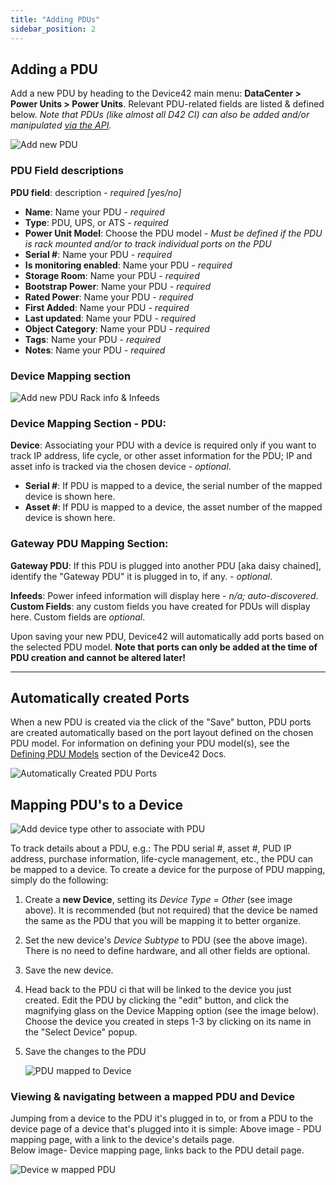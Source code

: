 ```yaml
---
title: "Adding PDUs"
sidebar_position: 2
---
```


## Adding a PDU

Add a new PDU by heading to the Device42 main menu: **DataCenter > Power Units > Power Units**. Relevant PDU-related fields are listed & defined below. _Note that PDUs (like almost all D42 CI) can also be added and/or manipulated [via the API](https://api.device42.com/#pdu)._

![Add new PDU](/assets/images/add_new_PDU-p1.png)

### PDU Field descriptions

**PDU field**: description - _required \[yes/no\]_

- **Name**: Name your PDU _\- required_ 
- **Type**: PDU, UPS, or ATS _\- required_ 
- **Power Unit Model**: Choose the PDU model - _Must be defined if the PDU is rack mounted and/or to track individual ports on the PDU_ 
- **Serial #**: Name your PDU _\- required_ 
- **Is monitoring enabled**: Name your PDU _\- required_ 
- **Storage Room**: Name your PDU _\- required_ 
- **Bootstrap Power**: Name your PDU _\- required_ 
- **Rated Power**: Name your PDU _\- required_ 
- **First Added**: Name your PDU _\- required_ 
- **Last updated**: Name your PDU _\- required_ 
- **Object Category**: Name your PDU _\- required_ 
- **Tags**: Name your PDU _\- required_ 
- **Notes**: Name your PDU _\- required_

### Device Mapping section

![Add new PDU Rack info & Infeeds](/assets/images/add_new_PDU_p2.png)

### Device Mapping Section - PDU:

**Device**: Associating your PDU with a device is required only if you want to track IP address, life cycle, or other asset information for the PDU; IP and asset info is tracked via the chosen device - _optional_.

- **Serial #**: If PDU is mapped to a device, the serial number of the mapped device is shown here.
- **Asset #**: If PDU is mapped to a device, the asset number of the mapped device is shown here.

### Gateway PDU Mapping Section:

**Gateway PDU**: If this PDU is plugged into another PDU \[aka daisy chained\], identify the "Gateway PDU" it is plugged in to, if any. - _optional_.

**Infeeds**: Power infeed information will display here - _n/a; auto-discovered_. **Custom Fields**: any custom fields you have created for PDUs will display here. Custom fields are _optional_.

Upon saving your new PDU, Device42 will automatically add ports based on the selected PDU model. **Note that ports can only be added at the time of PDU creation and cannot be altered later!**

* * *

## Automatically created Ports

When a new PDU is created via the click of the "Save" button, PDU ports are created automatically based on the port layout defined on the chosen PDU model. For information on defining your PDU model(s), see the [Defining PDU Models](https://docs.device42.com/power-units/pdus/defining-pdu-models/) section of the Device42 Docs.

![Automatically Created PDU Ports](/assets/images/auto_created_ports-pdu.png)

## Mapping PDU's to a Device

![Add device type other to associate with PDU](/assets/images/create_associated_device_for_PDU-hl.png)

To track details about a PDU, e.g.: The PDU serial #, asset #, PUD IP address, purchase information, life-cycle management, etc., the PDU can be mapped to a device. To create a device for the purpose of PDU mapping, simply do the following:

1. Create a **new Device**, setting its _Device Type = Other_ (see image above). It is recommended (but not required) that the device be named the same as the PDU that you will be mapping it to better organize.
2. Set the new device's _Device Subtype_ to PDU (see the above image). There is no need to define hardware, and all other fields are optional.
3. Save the new device.

5. Head back to the PDU ci that will be linked to the device you just created. Edit the PDU by clicking the "edit" button, and click the magnifying glass on the Device Mapping option (see the image below). Choose the device you created in steps 1-3 by clicking on its name in the "Select Device" popup.
6. Save the changes to the PDU
    
    ![PDU mapped to Device](/assets/images/mapped_device_PDU-HL.png)
    

### Viewing & navigating between a mapped PDU and Device

Jumping from a device to the PDU it's plugged in to, or from a PDU to the device page of a device that's plugged into it is simple: Above image - PDU mapping page, with a link to the device's details page.  
Below image- Device mapping page, links back to the PDU detail page.

![Device w mapped PDU](/assets/images/Device_mapped_PDU-hl.png)
